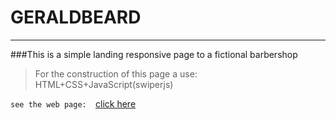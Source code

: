 # GERALDBEARD
---
###This is a simple landing responsive page to a fictional barbershop
>For the construction of this page a use:
HTML+CSS+JavaScript(swiperjs)

`
see the web page:  
`[click here](https://www.example.com)
 
